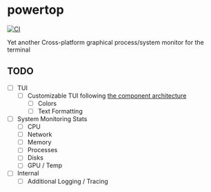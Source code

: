 # powertop

[![CI](https://github.com/jteer/powertop/workflows/CI/badge.svg)](https://github.com/jteer/powertop/actions/workflows/ci.yml/badge.svg?branch=main)


Yet another Cross-platform graphical process/system monitor for the terminal


## TODO
- [ ] TUI
    - [ ] Customizable TUI following [the component architecture](https://ratatui.rs/concepts/application-patterns/component-architecture/)
        - [ ] Colors
        - [ ] Text Formatting
- [ ] System Monitoring Stats
    - [ ] CPU
    - [ ] Network
    - [ ] Memory
    - [ ] Processes
    - [ ] Disks
    - [ ] GPU / Temp
- [ ] Internal
    - [ ] Additional Logging / Tracing 
